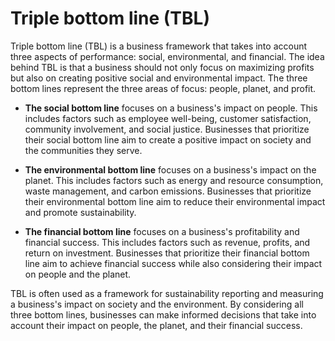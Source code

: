# Triple bottom line (TBL)

Triple bottom line (TBL) is a business framework that takes into account three aspects of performance: social, environmental, and financial. The idea behind TBL is that a business should not only focus on maximizing profits but also on creating positive social and environmental impact. The three bottom lines represent the three areas of focus: people, planet, and profit.

* **The social bottom line** focuses on a business's impact on people. This includes factors such as employee well-being, customer satisfaction, community involvement, and social justice. Businesses that prioritize their social bottom line aim to create a positive impact on society and the communities they serve.

* **The environmental bottom line** focuses on a business's impact on the planet. This includes factors such as energy and resource consumption, waste management, and carbon emissions. Businesses that prioritize their environmental bottom line aim to reduce their environmental impact and promote sustainability.

* **The financial bottom line** focuses on a business's profitability and financial success. This includes factors such as revenue, profits, and return on investment. Businesses that prioritize their financial bottom line aim to achieve financial success while also considering their impact on people and the planet.

TBL is often used as a framework for sustainability reporting and measuring a business's impact on society and the environment. By considering all three bottom lines, businesses can make informed decisions that take into account their impact on people, the planet, and their financial success.
